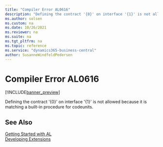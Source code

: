 ```yaml
---
title: "Compiler Error AL0616"
description: "Defining the contract '{0}' on interface '{1}' is not allowed because it is matching a built-in procedure for codeunits."
ms.author: solsen
ms.custom: na
ms.date: 10/26/2021
ms.reviewer: na
ms.suite: na
ms.tgt_pltfrm: na
ms.topic: reference
ms.service: "dynamics365-business-central"
author: SusanneWindfeldPedersen
---
```

[//]: # (START>DO_NOT_EDIT)
[//]: # (IMPORTANT:Do not edit any of the content between here and the END>DO_NOT_EDIT.)
[//]: # (Any modifications should be made in the .xml files in the ModernDev repo.)
# Compiler Error AL0616

[!INCLUDE[banner_preview](../includes/banner_preview.md)]

Defining the contract '{0}' on interface '{1}' is not allowed because it is matching a built-in procedure for codeunits.

[//]: # (IMPORTANT: END>DO_NOT_EDIT)
## See Also  
[Getting Started with AL](../devenv-get-started.md)  
[Developing Extensions](../devenv-dev-overview.md)  